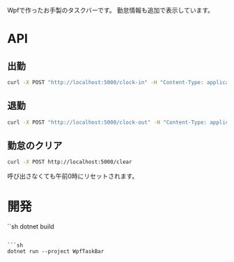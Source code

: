 Wpfで作ったお手製のタスクバーです。
勤怠情報も追加で表示しています。

# API

## 出勤

```sh
curl -X POST "http://localhost:5000/clock-in" -H "Content-Type: application/json" -d "{\"date\": \"2025-06-04T09:55:00\"}"
```

## 退勤

```sh
curl -X POST "http://localhost:5000/clock-out" -H "Content-Type: application/json" -d "{\"date\": \"2025-06-04T19:34:00\"}"
```

## 勤怠のクリア

```sh
curl -X POST http://localhost:5000/clear
```

呼び出さなくても午前0時にリセットされます。


# 開発

``sh
dotnet build
```

```sh
dotnet run --project WpfTaskBar
```
